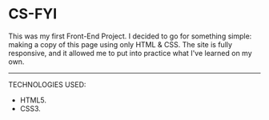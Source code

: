 # CS-FYI

This was my first Front-End Project. I decided to go for something simple: making a copy of this page using only HTML & CSS. The site is fully responsive, and it allowed me to put into practice what I've learned on my own.

---
TECHNOLOGIES USED:
* HTML5.
* CSS3.